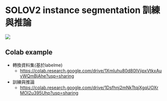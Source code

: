 # SOLOV2 instance segmentation 訓練與推論
![](https://i.imgur.com/vbmbcWS.png)

## Colab example
- 轉換資料集(基於labelme)
  -  https://colab.research.google.com/drive/1XmIuhu80d80IVjipxVtkxAuvWQmBjAhe?usp=sharing
- 訓練與推論
  -  https://colab.research.google.com/drive/1Dsfhnj2mNkTtqjXgqUOXrMOI2u395Uhp?usp=sharing

